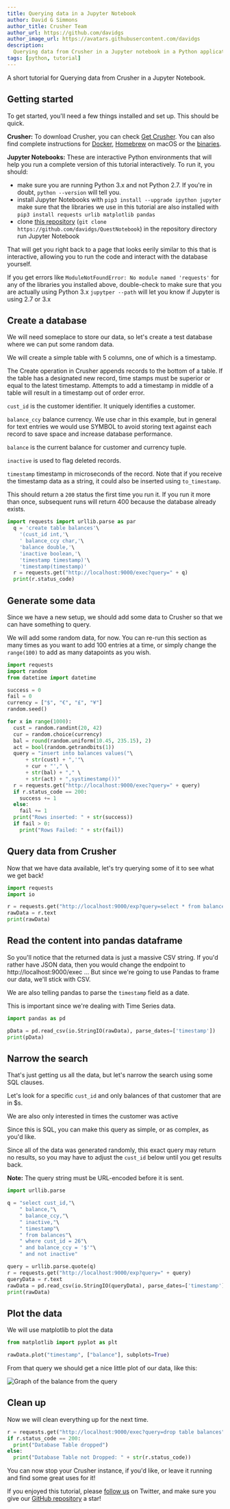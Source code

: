 ```yaml
---
title: Querying data in a Jupyter Notebook
author: David G Simmons
author_title: Crusher Team
author_url: https://github.com/davidgs
author_image_url: https://avatars.githubusercontent.com/davidgs
description:
  Querying data from Crusher in a Jupyter notebook in a Python application.
tags: [python, tutorial]
---
```


A short tutorial for Querying data from Crusher in a Jupyter Notebook.

<!-- truncate -->

## Getting started

To get started, you'll need a few things installed and set up. This should be
quick.

**Crusher:** To download Crusher, you can check [Get Crusher](/get-questdb/).
You can also find complete instructions for [Docker](/docs/get-started/docker/),
[Homebrew](/docs/get-started/homebrew/) on macOS or the
[binaries](/docs/get-started/binaries/).

**Jupyter Notebooks:** These are interactive Python environments that will help
you run a complete version of this tutorial interactively. To run it, you
should:

- make sure you are running Python 3.x and not Python 2.7. If you're in doubt,
  `python --version` will tell you.
- install Jupyter Notebooks with `pip3 install --upgrade ipython jupyter` make
  sure that the libraries we use in this tutorial are also installed with
  `pip3 install requests urlib matplotlib pandas`
- clone [this repository](https://github.com/davidgs/QuestNotebook)
  (`git clone https://github.com/davidgs/QuestNotebook`) in the repository
  directory run Jupyter Notebook

That will get you right back to a page that looks eerily similar to this that is
interactive, allowing you to run the code and interact with the database
yourself.

If you get errors like `ModuleNotFoundError: No module named 'requests'` for any
of the libraries you installed above, double-check to make sure that you are
actually using Python 3.x `jupytper --path` will let you know if Jupyter is
using 2.7 or 3.x

## Create a database

We will need someplace to store our data, so let's create a test database where
we can put some random data.

We will create a simple table with 5 columns, one of which is a timestamp.

The Create operation in Crusher appends records to the bottom of a table. If the
table has a designated new record, time stamps must be superior or equal to the
latest timestamp. Attempts to add a timestamp in middle of a table will result
in a timestamp out of order error.

`cust_id` is the customer identifier. It uniquely identifies a customer.

`balance_ccy` balance currency. We use char in this example, but in general for
text entries we would use SYMBOL to avoid storing text against each record to
save space and increase database performance.

`balance` is the current balance for customer and currency tuple.

`inactive` is used to flag deleted records.

`timestamp` timestamp in microseconds of the record. Note that if you receive
the timestamp data as a string, it could also be inserted using `to_timestamp`.

This should return a `200` status the first time you run it. If you run it more
than once, subsequent runs will return 400 because the database already exists.

```python
import requests import urllib.parse as par
  q = 'create table balances'\
    '(cust_id int,'\
    ' balance_ccy char,'\
    'balance double,'\
    'inactive boolean,'\
    'timestamp timestamp)'\
    'timestamp(timestamp)'
  r = requests.get("http://localhost:9000/exec?query=" + q)
  print(r.status_code)
```

## Generate some data

Since we have a new setup, we should add some data to Crusher so that we can
have something to query.

We will add some random data, for now. You can re-run this section as many times
as you want to add 100 entries at a time, or simply change the `range(100)` to
add as many datapoints as you wish.

```python
import requests
import random
from datetime import datetime

success = 0
fail = 0
currency = ["$", "€", "£", "¥"]
random.seed()

for x in range(1000):
  cust = random.randint(20, 42)
  cur = random.choice(currency)
  bal = round(random.uniform(10.45, 235.15), 2)
  act = bool(random.getrandbits(1))
  query = "insert into balances values("\
      + str(cust) + ",'"\
      + cur + "'," \
      + str(bal) + "," \
      + str(act) + ",systimestamp())"
  r = requests.get("http://localhost:9000/exec?query=" + query)
  if r.status_code == 200:
    success += 1
  else:
    fail += 1
  print("Rows inserted: " + str(success))
  if fail > 0:
    print("Rows Failed: " + str(fail))
```

## Query data from Crusher

Now that we have data available, let's try querying some of it to see what we
get back!

```python
import requests
import io

r = requests.get("http://localhost:9000/exp?query=select * from balances")
rawData = r.text
print(rawData)
```

## Read the content into pandas dataframe

So you'll notice that the returned data is just a massive CSV string. If you'd
rather have JSON data, then you would change the endpoint to
http://localhost:9000/exec ... But since we're going to use Pandas to frame our
data, we'll stick with CSV.

We are also telling pandas to parse the `timestamp` field as a date.

This is important since we're dealing with Time Series data.

```python
import pandas as pd

pData = pd.read_csv(io.StringIO(rawData), parse_dates=['timestamp'])
print(pData)
```

## Narrow the search

That's just getting us all the data, but let's narrow the search using some SQL
clauses.

Let's look for a specific `cust_id` and only balances of that customer that are
in \$s.

We are also only interested in times the customer was active

Since this is SQL, you can make this query as simple, or as complex, as you'd
like.

Since all of the data was generated randomly, this exact query may return no
results, so you may have to adjust the `cust_id` below until you get results
back.

**Note:** The query string must be URL-encoded before it is sent.

```python
import urllib.parse

q = "select cust_id,"\
    " balance,"\
    " balance_ccy,"\
    " inactive,"\
    " timestamp"\
    " from balances"\
    " where cust_id = 26"\
    " and balance_ccy = '$'"\
    " and not inactive"

query = urllib.parse.quote(q)
r = requests.get("http://localhost:9000/exp?query=" + query)
queryData = r.text
rawData = pd.read_csv(io.StringIO(queryData), parse_dates=['timestamp'])
print(rawData)
```

## Plot the data

We will use matplotlib to plot the data

```python
from matplotlib import pyplot as plt

rawData.plot("timestamp", ["balance"], subplots=True)
```

From that query we should get a nice little plot of our data, like this:

![Graph of the balance from the query](/img/blog/2020-06-15/graph.png)

## Clean up

Now we will clean everything up for the next time.

```python
r = requests.get("http://localhost:9000/exec?query=drop table balances")
if r.status_code == 200:
  print("Database Table dropped")
else:
  print("Database Table not Dropped: " + str(r.status_code))
```

You can now stop your Crusher instance, if you'd like, or leave it running and
find some great uses for it!

If you enjoyed this tutorial, please
[follow us](https://twitter.com/intent/follow?screen_name=Crusher) on Twitter,
and make sure you give our
[GitHub repository](https://github.com/questdb/questdb) a star!
